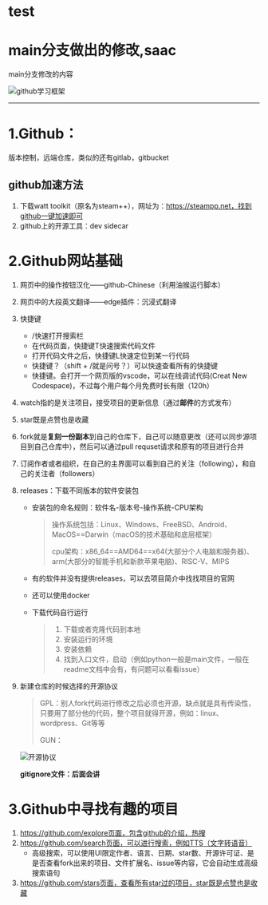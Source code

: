 # test

# main分支做出的修改,saac

main分支修改的内容

![github学习框架](https://gitee.com/shell101/picgo/raw/master/markdown/Blogs/github学习框架_20250108_1001.png)

---

# 1.Github：

版本控制，远端仓库，类似的还有gitlab，gitbucket

## github加速方法

1. 下载watt toolkit（原名为steam++），网址为：https://steampp.net，找到github一键加速即可
2. github上的开源工具：dev sidecar

# 2.Github网站基础

1. 网页中的操作按钮汉化——github-Chinese（利用油猴运行脚本）

2. 网页中的大段英文翻译——edge插件：沉浸式翻译

3. 快捷键

   - /快速打开搜索栏
   - 在代码页面，快捷键T快速搜索代码文件
   - 打开代码文件之后，快捷键L快速定位到某一行代码
   - 快捷键？（shift + /就是问号？）可以快速查看所有的快捷键
   - 快捷键。会打开一个网页版的vscode，可以在线调试代码(Creat New Codespace)，不过每个用户每个月免费时长有限（120h）

4. watch指的是关注项目，接受项目的更新信息（通过**邮件**的方式发布）

5. star既是点赞也是收藏

6. fork就是**复刻一份副本**到自己的仓库下，自己可以随意更改（还可以同步源项目到自己仓库中），然后可以通过pull requset请求和原有的项目进行合并

7. 订阅作者或者组织，在自己的主界面可以看到自己的关注（following），和自己的关注者（followers）

8. releases：下载不同版本的软件安装包

   - 安装包的命名规则：软件名-版本号-操作系统-CPU架构

     > 操作系统包括：Linux、Windows、FreeBSD、Android、MacOS==Darwin（macOS的技术基础和底层框架）
     >
     > cpu架构：x86_64==AMD64==x64(大部分个人电脑和服务器)、arm(大部分的智能手机和新款苹果电脑)、RISC-V、MIPS

   - 有的软件并没有提供releases，可以去项目简介中找找项目的官网

   - 还可以使用docker

   - 下载代码自行运行

     > 1. 下载或者克隆代码到本地
     > 2. 安装运行的环境
     > 3. 安装依赖
     > 4. 找到入口文件，启动（例如python一般是main文件，一般在readme文档中会有，有问题可以看看issue）

9. 新建仓库的时候选择的开源协议

   > GPL：别人fork代码进行修改之后必须也开源，缺点就是具有传染性，只要用了部分他的代码，整个项目就得开源，例如：linux、wordpress、Git等等
   >
   > GUN：
   >
   > 

   ![开源协议](https://gitee.com/shell101/picgo/raw/master/markdown/Blogs/开源协议_20250108_2303.png)

   **gitignore文件：后面会讲**

# 3.Github中寻找有趣的项目

1. https://github.com/explore页面，包含github的介绍，热搜
2. https://github.com/search页面，可以进行搜索，例如TTS（文字转语音）
   - 高级搜索，可以使用UI限定作者、语言、日期、star数、开源许可证、是是否查看fork出来的项目、文件扩展名、issue等内容，它会自动生成高级搜索语句
3. https://github.com/stars页面，查看所有star过的项目，star既是点赞也是收藏

